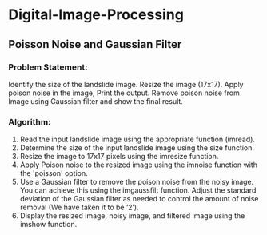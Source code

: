 # Digital-Image-Processing
## Poisson Noise and Gaussian Filter
### Problem Statement:
Identify the size of the landslide image. Resize the image (17x17). Apply poison noise in the image, Print the output. Remove poison noise from Image using Gaussian filter and show the final result.
### Algorithm:
1.	Read the input landslide image using the appropriate function (imread).
2.	Determine the size of the input landslide image using the size function.
3.	Resize the image to 17x17 pixels using the imresize function.
4.	Apply Poison noise to the resized image using the imnoise function with the 'poisson' option.
5.	Use a Gaussian filter to remove the poison noise from the noisy image. You can achieve this using the imgaussfilt function. Adjust the standard deviation of the Gaussian filter as needed to control the amount of noise removal (We have taken it to be ‘2’).
6.	Display the resized image, noisy image, and filtered image using the imshow function.
